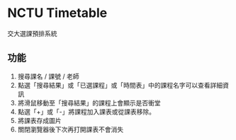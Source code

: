 # NCTU Timetable

交大選課預排系統

## 功能

1. 搜尋課名 / 課號 / 老師
2. 點選「搜尋結果」或「已選課程」或「時間表」中的課程名字可以查看詳細資訊
3. 將滑鼠移動至「搜尋結果」的課程上會顯示是否衝堂
4. 點選「+」或「-」將課程加入課表或從課表移除。
5. 將課表存成圖片
6. 關閉瀏覽器後下次再打開課表不會消失
